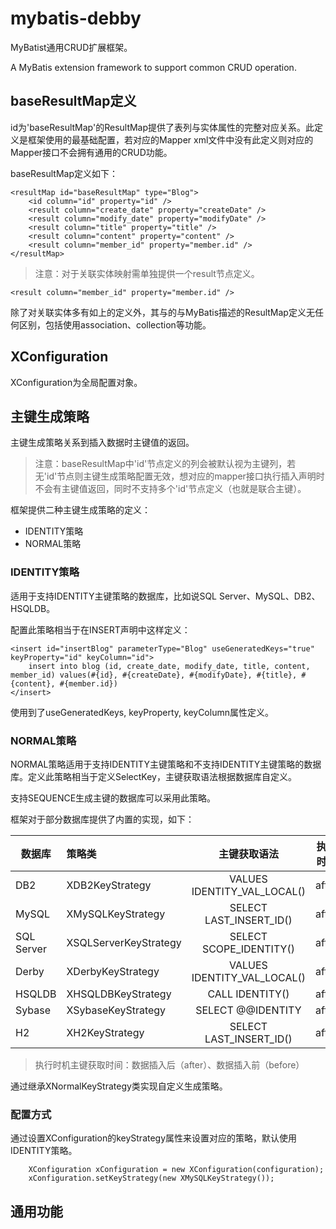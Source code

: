     
# mybatis-debby

MyBatist通用CRUD扩展框架。

A MyBatis extension framework to support common CRUD operation.

## baseResultMap定义

id为'baseResultMap'的ResultMap提供了表列与实体属性的完整对应关系。此定义是框架使用的最基础配置，若对应的Mapper xml文件中没有此定义则对应的Mapper接口不会拥有通用的CRUD功能。

baseResultMap定义如下：

```
<resultMap id="baseResultMap" type="Blog">
    <id column="id" property="id" />
	<result column="create_date" property="createDate" />
	<result column="modify_date" property="modifyDate" />
	<result column="title" property="title" />
	<result column="content" property="content" />
	<result column="member_id" property="member.id" /> 
</resultMap>
```

>注意：对于关联实体映射需单独提供一个result节点定义。

```
<result column="member_id" property="member.id" /> 
```

除了对关联实体多有如上的定义外，其与的与MyBatis描述的ResultMap定义无任何区别，包括使用association、collection等功能。

## XConfiguration

XConfiguration为全局配置对象。

## 主键生成策略

主键生成策略关系到插入数据时主键值的返回。

> 注意：baseResultMap中'id'节点定义的列会被默认视为主键列，若无'id'节点则主键生成策略配置无效，想对应的mapper接口执行插入声明时不会有主键值返回，同时不支持多个'id'节点定义（也就是联合主键）。

框架提供二种主键生成策略的定义：

- IDENTITY策略
- NORMAL策略

### IDENTITY策略

适用于支持IDENTITY主键策略的数据库，比如说SQL Server、MySQL、DB2、HSQLDB。

配置此策略相当于在INSERT声明中这样定义：

```
<insert id="insertBlog" parameterType="Blog" useGeneratedKeys="true" keyProperty="id" keyColumn="id">
    insert into blog (id, create_date, modify_date, title, content, member_id) values(#{id}, #{createDate}, #{modifyDate}, #{title}, #{content}, #{member.id})
</insert>
```
使用到了useGeneratedKeys, keyProperty, keyColumn属性定义。

### NORMAL策略

NORMAL策略适用于支持IDENTITY主键策略和不支持IDENTITY主键策略的数据库。定义此策略相当于定义SelectKey，主键获取语法根据数据库自定义。

支持SEQUENCE生成主键的数据库可以采用此策略。

框架对于部分数据库提供了内置的实现，如下：

| 数据库    |策略类                | 主键获取语法               |执行时机         |
| -------- |:--------------      |:-------------------------:| :-------------:|
|DB2       |XDB2KeyStrategy      |VALUES IDENTITY_VAL_LOCAL()| after          |
|MySQL     |XMySQLKeyStrategy    |SELECT LAST_INSERT_ID()    | after          |
|SQL Server|XSQLServerKeyStrategy|SELECT SCOPE_IDENTITY()    | after          |
|Derby     |XDerbyKeyStrategy    |VALUES IDENTITY_VAL_LOCAL()| after          |
|HSQLDB    |XHSQLDBKeyStrategy   |CALL IDENTITY()            | after          |
|Sybase    |XSybaseKeyStrategy   |SELECT @@IDENTITY          | after          |
|H2        |XH2KeyStrategy       |SELECT LAST_INSERT_ID()    | after          |

> 执行时机主键获取时间：数据插入后（after）、数据插入前（before）

通过继承XNormalKeyStrategy类实现自定义生成策略。

### 配置方式

通过设置XConfiguration的keyStrategy属性来设置对应的策略，默认使用IDENTITY策略。

```
    XConfiguration xConfiguration = new XConfiguration(configuration);
    xConfiguration.setKeyStrategy(new XMySQLKeyStrategy());
```

## 通用功能



 